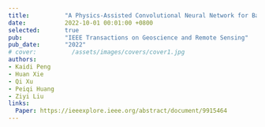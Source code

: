 ```yaml
---
title:          "A Physics-Assisted Convolutional Neural Network for Bathymetric Mapping Using ICESat-2 and Sentinel-2 Data"
date:           2022-10-01 00:01:00 +0800
selected:       true
pub:            "IEEE Transactions on Geoscience and Remote Sensing"
pub_date:       "2022"
# cover:          /assets/images/covers/cover1.jpg
authors:
- Kaidi Peng
- Huan Xie
- Qi Xu
- Peiqi Huang
- Ziyi Liu
links:
  Paper: https://ieeexplore.ieee.org/abstract/document/9915464
---
```

